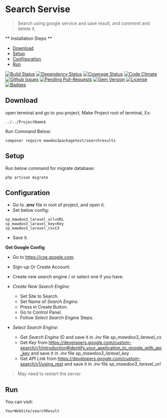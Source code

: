# Search Servise

> Search using google service and save result, and comment and delete it.

** Installation Steps **

- [Download](#Download)
- [Setup](#Setup)
- [Configuration](#Configuration)
- [Run](#Run)

[![Build Status](http://img.shields.io/travis/badges/badgerbadgerbadger.svg?style=flat-square)](https://travis-ci.org/badges/badgerbadgerbadger) 
[![Dependency Status](http://img.shields.io/gemnasium/badges/badgerbadgerbadger.svg?style=flat-square)](https://gemnasium.com/badges/badgerbadgerbadger) 
[![Coverage Status](http://img.shields.io/coveralls/badges/badgerbadgerbadger.svg?style=flat-square)](https://coveralls.io/r/badges/badgerbadgerbadger) 
[![Code Climate](http://img.shields.io/codeclimate/github/badges/badgerbadgerbadger.svg?style=flat-square)](https://codeclimate.com/github/badges/badgerbadgerbadger) 
[![Github Issues](http://githubbadges.herokuapp.com/badges/badgerbadgerbadger/issues.svg?style=flat-square)](https://github.com/badges/badgerbadgerbadger/issues) 
[![Pending Pull-Requests](http://githubbadges.herokuapp.com/badges/badgerbadgerbadger/pulls.svg?style=flat-square)](https://github.com/badges/badgerbadgerbadger/pulls) 
[![Gem Version](http://img.shields.io/gem/v/badgerbadgerbadger.svg?style=flat-square)](https://rubygems.org/gems/badgerbadgerbadger) [![License](http://img.shields.io/:license-mit-blue.svg?style=flat-square)](http://badges.mit-license.org) 
[![Badges](http://img.shields.io/:badges-9/9-ff6799.svg?style=flat-square)](https://github.com/badges/badgerbadgerbadger)

## Download


open terminal and go to you project, Make Project root of terminal, Ex:


```shell
../../ProjectName$
```

Run Command Below:

```shell
composer require mawdoo3packagetest/searchresults
```

## Setup

Run below command for migrate database:

```shell
php artisan migrate
```

## Configuration

- Go to <strong>.env</strong> file in root of project, and open it.
- Set below config:

```shell
sp_mawdoo3_laravel_url=URL
sp_mawdoo3_laravel_key=Key
sp_mawdoo3_laravel_cx=CX
```
- Save it.

**Get Google Config**

- Go to <a href="https://cse.google.com" target="_blank">https://cse.google.com</a>.
- Sign-up Or Create Account.
- Create new search engine / or select one if you have.

- *Create New Search Engine:*
    - Set Site to Search.
    - Set Name of *Search Engine*.
    - Press in Create Button.
    - Go to Control Panel.
    - Follow *Select Search Engine* Steps. 

- *Select Search Engine:*
    - Get *Search Engine ID* and save it in *.inv* file *sp_mawdoo3_laravel_cx*
    - Get *Key* from <a href="https://developers.google.com/custom-search/v1/introduction#identify_your_application_to_google_with_api_key">https://developers.google.com/custom-search/v1/introduction#identify_your_application_to_google_with_api_key</a>  and save it in *.inv* file *sp_mawdoo3_laravel_key*
    - Get *API Link* from <a href="https://developers.google.com/custom-search/v1/using_rest">https://developers.google.com/custom-search/v1/using_rest</a> and save it in *.inv* file *sp_mawdoo3_laravel_url*

> May need to restart the server

## Run

You can visit:

```shell
YourWebSite/searchResult
```